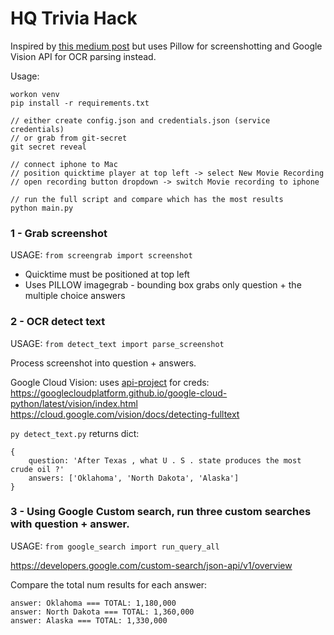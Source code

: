 HQ Trivia Hack
===============

Inspired by [this medium post](https://hackernoon.com/i-hacked-hq-trivia-but-heres-how-they-can-stop-me-68750ed16365) but uses Pillow for screenshotting and Google Vision API for OCR parsing instead.

Usage:
```
workon venv 
pip install -r requirements.txt

// either create config.json and credentials.json (service credentials)
// or grab from git-secret
git secret reveal 

// connect iphone to Mac
// position quicktime player at top left -> select New Movie Recording
// open recording button dropdown -> switch Movie recording to iphone

// run the full script and compare which has the most results
python main.py
```

### 1 - Grab screenshot

USAGE: `from screengrab import screenshot`

- Quicktime must be positioned at top left
- Uses PILLOW imagegrab - bounding box grabs only question + the multiple choice answers

### 2 - OCR detect text

USAGE: `from detect_text import parse_screenshot`

Process screenshot into question + answers.

Google Cloud Vision: uses [api-project](https://console.cloud.google.com/apis/dashboard?project=api-project-244156348570&authuser=1&duration=PT1H) for creds:
https://googlecloudplatform.github.io/google-cloud-python/latest/vision/index.html
https://cloud.google.com/vision/docs/detecting-fulltext

`py detect_text.py` returns dict:
```
{
    question: 'After Texas , what U . S . state produces the most crude oil ?'
    answers: ['Oklahoma', 'North Dakota', 'Alaska']
}
```
### 3 - Using Google Custom search, run three custom searches with question + answer.

USAGE: `from google_search import run_query_all`

https://developers.google.com/custom-search/json-api/v1/overview

Compare the total num results for each answer:
```
answer: Oklahoma === TOTAL: 1,180,000
answer: North Dakota === TOTAL: 1,360,000
answer: Alaska === TOTAL: 1,330,000
```